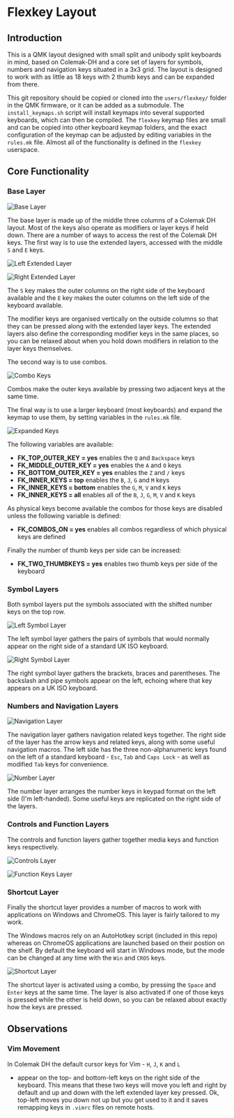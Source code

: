 # Flexkey Layout

## Introduction

This is a QMK layout designed with small split and unibody split keyboards in
mind, based on Colemak-DH and a core set of layers for symbols, numbers and
navigation keys situated in a 3x3 grid. The layout is designed to work with as
little as 18 keys with 2 thumb keys and can be expanded from there.

This git repository should be copied or cloned into the `users/flexkey/` folder
in the QMK firmware, or it can be added as a submodule. The `install_keymaps.sh`
script will install keymaps into several supported keyboards, which can then be
compiled. The `flexkey` keymap files are small and can be copied into other
keyboard keymap folders, and the exact configuration of the keymap can be
adjusted by editing variables in the `rules.mk` file. Almost all of the
functionality is defined in the `flexkey` userspace.

## Core Functionality

### Base Layer

![Base Layer](https://i.imgur.com/nLQrqOY.png)

The base layer is made up of the middle three columns of a Colemak DH layout.
Most of the keys also operate as modifiers or layer keys if held down. There are
a number of ways to access the rest of the Colemak DH keys. The first way is to
use the extended layers, accessed with the middle `S` and `E` keys.

![Left Extended Layer](https://i.imgur.com/FjGpWcJ.png)

![Right Extended Layer](https://i.imgur.com/PRYGj08.png)

The `S` key makes the outer columns on the right side of the keyboard available
and the `E` key makes the outer columns on the left side of the keyboard
available.

The modifier keys are organised vertically on the outside columns so that they
can be pressed along with the extended layer keys. The extended layers also
define the corresponding modifier keys in the same places, so you can be relaxed
about when you hold down modifiers in relation to the layer keys themselves.

The second way is to use combos.

![Combo Keys](https://i.imgur.com/mH2OTHz.png)

Combos make the outer keys available by pressing two adjacent keys at the same
time.

The final way is to use a larger keyboard (most keyboards) and expand the keymap
to use them, by setting variables in the `rules.mk` file.

![Expanded Keys](https://i.imgur.com/Xh5wUOa.png)

The following variables are available:

- **FK_TOP_OUTER_KEY = yes** enables the `Q` and `Backspace` keys
- **FK_MIDDLE_OUTER_KEY = yes** enables the `A` and `O` keys
- **FK_BOTTOM_OUTER_KEY = yes** enables the `Z` and `/` keys
- **FK_INNER_KEYS = top** enables the `B`, `J`, `G` and `M` keys
- **FK_INNER_KEYS = bottom** enables the `G`, `M`, `V` and `K` keys
- **FK_INNER_KEYS = all** enables all of the `B`, `J`, `G`, `M`, `V` and `K`
  keys

As physical keys become available the combos for those keys are disabled unless
the following variable is defined:

- **FK_COMBOS_ON = yes** enables all combos regardless of which physical keys
  are defined

Finally the number of thumb keys per side can be increased:

- **FK_TWO_THUMBKEYS = yes** enables two thumb keys per side of the keyboard

### Symbol Layers

Both symbol layers put the symbols associated with the shifted number keys on
the top row.

 ![Left Symbol Layer](https://i.imgur.com/VJQwVqO.png)

The left symbol layer gathers the pairs of symbols that would normally appear on
the right side of a standard UK ISO keyboard.

![Right Symbol Layer](https://i.imgur.com/l9g2RZT.png)

The right symbol layer gathers the brackets, braces and parentheses. The
backslash and pipe symbols appear on the left, echoing where that key appears on
a UK ISO keyboard.

### Numbers and Navigation Layers

![Navigation Layer](https://i.imgur.com/mB7kndf.png)

The navigation layer gathers navigation related keys together. The right side of
the layer has the arrow keys and related keys, along with some useful navigation
macros. The left side has the three non-alphanumeric keys found on the left of a
standard keyboard - `Esc`, `Tab` and `Caps Lock` - as well as modified `Tab`
keys for convenience.

![Number Layer](https://i.imgur.com/fN343YE.png)

The number layer arranges the number keys in keypad format on the left side (I'm
left-handed). Some useful keys are replicated on the right side of the layers.

### Controls and Function Layers

The controls and function layers gather together media keys and function keys
respectively.

![Controls Layer](https://i.imgur.com/pPfUDTk.png)

![Function Keys Layer](https://i.imgur.com/liex7sS.png)

### Shortcut Layer

Finally the shortcut layer provides a number of macros to work with applications
on Windows and ChromeOS. This layer is fairly tailored to my work.

The Windows macros rely on an AutoHotkey script (included in this repo) whereas
on ChromeOS applications are launched based on their postion on the shelf. By
default the keyboard will start in Windows mode, but the mode can be changed at
any time with the `Win` and `CROS` keys.

![Shortcut Layer](https://i.imgur.com/hr0KIXp.png)

The shortcut layer is activated using a combo, by pressing the `Space` and
`Enter` keys at the same time. The layer is also activated if one of those keys
is pressed while the other is held down, so you can be relaxed about exactly how
the keys are pressed.

## Observations

### Vim Movement

In Colemak DH the default cursor keys for Vim - `H`, `J`, `K` and `L`
- appear on the top- and bottom-left keys on the right side of the keyboard.
This means that these two keys will move you left and right by default and up
and down with the left extended layer key pressed. Ok, top-left moves you down
not up but you get used to it and it saves remapping keys in `.vimrc` files on
remote hosts.

